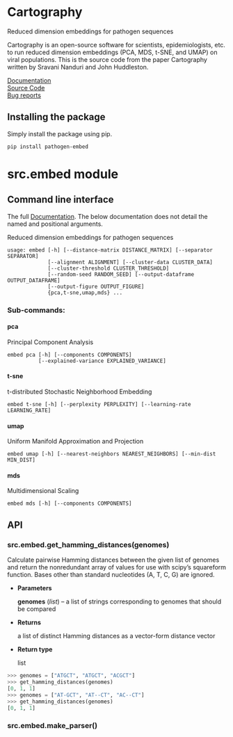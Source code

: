 # Cartography
Reduced dimension embeddings for pathogen sequences


Cartography is an open-source software for scientists, epidemiologists, etc. to run reduced dimension embeddings (PCA, MDS, t-SNE, and UMAP) on viral populations. This is the source code from the paper Cartography written by Sravani Nanduri and John Huddleston.

[Documentation](https://blab.github.io/cartography/)\
[Source Code](https://github.com/blab/cartography/tree/master/source)\
[Bug reports](https://github.com/blab/cartography/issues)



## Installing the package

Simply install the package using pip.

```
pip install pathogen-embed
```

# src.embed module

## Command line interface

The full [Documentation](https://blab.github.io/cartography/). 
The below documentation does not detail the named and positional arguments. 

Reduced dimension embeddings for pathogen sequences


```
usage: embed [-h] [--distance-matrix DISTANCE_MATRIX] [--separator SEPARATOR]
             [--alignment ALIGNMENT] [--cluster-data CLUSTER_DATA]
             [--cluster-threshold CLUSTER_THRESHOLD]
             [--random-seed RANDOM_SEED] [--output-dataframe OUTPUT_DATAFRAME]
             [--output-figure OUTPUT_FIGURE]
             {pca,t-sne,umap,mds} ...
```

### Sub-commands:

#### pca

Principal Component Analysis

```
embed pca [-h] [--components COMPONENTS]
          [--explained-variance EXPLAINED_VARIANCE]
```

#### t-sne

t-distributed Stochastic Neighborhood Embedding

```
embed t-sne [-h] [--perplexity PERPLEXITY] [--learning-rate LEARNING_RATE]
```

#### umap

Uniform Manifold Approximation and Projection

```
embed umap [-h] [--nearest-neighbors NEAREST_NEIGHBORS] [--min-dist MIN_DIST]
```

#### mds

Multidimensional Scaling

```
embed mds [-h] [--components COMPONENTS]
```

## API


### src.embed.get_hamming_distances(genomes)
Calculate pairwise Hamming distances between the given list of genomes
and return the nonredundant array of values for use with scipy’s squareform function.
Bases other than standard nucleotides (A, T, C, G) are ignored.


* **Parameters**

    **genomes** (*list*) – a list of strings corresponding to genomes that should be compared



* **Returns**

    a list of distinct Hamming distances as a vector-form distance vector



* **Return type**

    list


```python
>>> genomes = ["ATGCT", "ATGCT", "ACGCT"]
>>> get_hamming_distances(genomes)
[0, 1, 1]
>>> genomes = ["AT-GCT", "AT--CT", "AC--CT"]
>>> get_hamming_distances(genomes)
[0, 1, 1]
```


### src.embed.make_parser()
